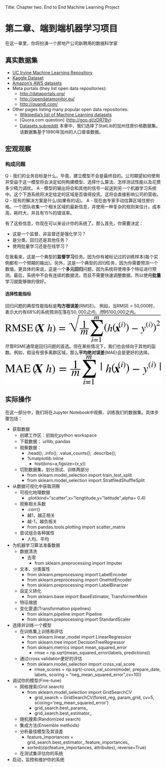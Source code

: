 Title: Chapter two. End to End Machine Learning Project
# 第二章、端到端机器学习项目

在这一章里，你将扮演一个房地产公司新聘用的数据科学家
## 真实数据集
* [UC Irvine Machine Learning Repository](http://archive.ics.uci.edu/ml/)
* [Kaggle Dataset](https://www.kaggle.com/datasets)
* [Amazon’s AWS datasets](https://aws.amazon.com/fr/datasets/)
* Meta portals (they list open data repositories):
    - http://dataportals.org/
    - http://opendatamonitor.eu/
    - http://quandl.com/
* Other pages listing many popular open data repositories:
    - [Wikipedia’s list of Machine Learning datasets](https://goo.gl/SJHN2k)
    - [Quora.com question] (http://goo.gl/zDR78y)
    - [Datasets subreddit](https://www.reddit.com/r/datasets/)
本章中，我们选择了StatLib的加州住房价格数据集。该数据集基于1990年加州的人口普查数据。

## 宏观观察
### 构成问题
Q - 我们的业务目标是什么。毕竟，建立模型不会是最终目的。公司期望如何使用并受益于这一模型将会决定如何构建模型、选择什么算法、怎样测试性能以及花费多少精力调优。
A - 模型的输出将会和其他的信号一起送到另一个机器学习系统中。这个下游系统将决定给定的区域是否值得投资。这将会直接影响公司的营收。
Q - 现有的解决方案是什么(如果有的话)。
A - 现在由专家手动估算区域住房价格。一个团队收集一个相关区域的最新信息，并使用一种复杂的规则来估计。成本高，耗时大，并且有15%的错误率。

有了这些信息，你现在可以来设计你的系统了。那么首先，你需要决定：
* 这是一个监督、非监督还是强化学习？
* 是分类、回归还是其他任务？
* 使用批量学习还是在线学习？

在我看来，这是一个典型的**监督学习**任务。因为你有被标记过的训练样本(每个实例都有一个预期的输出)。另外，这是一个典型的*回归*任务，因为你需要预测一个数值。更具体的来说，这是一个**多元回归**问题，因为系统将使用多个特征进行预测。最后，系统中不会有连续的数据流，而且不需要快速调整数据，所以使用**批量**学习就能够做的很好。

#### 选择性能指标
回归问题的典型性能指标是**均方根误差**(RMSE)。
例如，当RMSE = 50,000时，表示大约有68%的系统预测在落在$50,000之内，而95%的系统预测落在$100,000之内。
![RMSE][RMSE]
尽管RSME通常是回归问题的首选。但在某些情况下，我们也会倾向于其他的函数。例如，假设有很多离群区域，那么**平均绝对误差**(MAE)会是更好的选择。
![MAE][MAE]


## 实际操作
在这一部分中，我们将在Jupyter Notebook中观察、训练我们的数据集。具体步骤包括：
* 获取数据
    - 创建工作区：初始化python workspace
    - 下载数据： urllib; pandas
    - 观察数据： 
        - .head(); .info(); .value_counts(); .describe(); 
        - %matplotlib inline
            - hist(bins=a,figsize=(x,y))
    - 切割数据集，划分测试、训练两部分
        - from sklearn.model_selection import train_test_split
        - from sklearn.model_selection import StratfiledShuffleSplit
* 从数据可视化中获取洞察
    - 可视化地理数据
        - .plot(kind="scatter",x="longtitude,y="latitude",alpha= 0.4)
    - 观察相关系数
        - .corr()
        - 越1，越正相关
        - 越-1，越负相关
        - from pandas.tools.plotting import scatter_matrix
    - 尝试组合各种属性
        - 人均、平均
* 为机器学习算法准备数据
    - 数据清洗
        - 去零
            - from sklearn.preprocessing import Imputer
    - 文本、分类属性
        - from sklearn.preprocessing import LabelEncoder
        - from sklearn.preprocessing import OneHotEncoder
        - from sklearn.preprocessing import LabelBinarizer
    - 自定义转化
        - from sklearn.base import BaseEstimator, TransformerMixin
    - 特征缩放
    - 变化管道(Transformation pipelines)
        - from sklearn.pipeline import Pipeline
        - from sklearn.preprocessing import StandardScaler
* 选择并训练一个模型
    - 在训练集上训练和评估
        - from sklearn.linear_model import LinearRegression
        - from sklearn.tree import DecisionTreeRegressor
        - from sklearn.metrics import mean_squared_error
            - rmse = np.sqrt(mean_squared_error(labels, predictions))
    - 通过cross validation更好的评估
        - from sklearn.model_selection import cross_val_score
            - rmse_scores = np.sqrt(-cross_val_score(model, prepare_date, labels, scoring = "neg_mean_squared_error",cv=10))
* 调试你的模型(Fine-tune)
    - 网格搜索(Grid search)
        - from sklearn.model_selection import GridSearchCV
            - grid_search = GridSearchCV(forest_reg, param_grid, cv=5,
                           scoring='neg_mean_squared_error')
            - grid_search.best_params_
            - grid_search.best_estimator_
    - 随机搜索(Randomized search)
    - 集成方法(Ensemble methods)
    - 分析最佳模型及其误差
        - feature_importances = grid_search.best_estimator_.feature_importances_
        - sorted(zip(feature_importances, attributes), reverse=True)
    - 在测试集评估你的系统
* 启动，监控和维护你的系统

    


    
        

[RMSE]:https://github.com/Yuqing-cat/Documentation/blob/master/MLbooks/img/rmse.png
[MAE]:https://github.com/Yuqing-cat/Documentation/blob/master/MLbooks/img/mae.png
